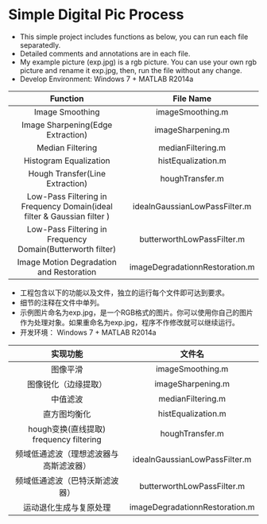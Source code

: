 # Simple Digital Pic Process

* This simple project includes functions as below, you can run each file separatedly. 
* Detailed comments and annotations are in each file. 
* My example picture (exp.jpg) is a rgb picture. You can use your own rgb picture and rename it exp.jpg, then, run the file without any change.
* Develop Environment: Windows 7 + MATLAB R2014a


|Function|File Name|
|:-:|:-:|
|Image Smoothing|imageSmoothing.m|
|Image Sharpening(Edge Extraction)|imageSharpening.m|
|Median Filtering|medianFiltering.m|
|Histogram Equalization|histEqualization.m|
|Hough Transfer(Line Extraction) |houghTransfer.m|
|Low-Pass Filtering in Frequency Domain(ideal filter & Gaussian filter )|idealnGaussianLowPassFilter.m|
|Low-Pass Filtering in Frequency Domain(Butterworth filter)|butterworthLowPassFilter.m|
|Image Motion Degradation and Restoration|imageDegradationnRestoration.m|




* 工程包含以下的功能以及文件，独立的运行每个文件即可达到要求。
* 细节的注释在文件中单列。
* 示例图片命名为exp.jpg，是一个RGB格式的图片。你可以使用你自己的图片作为处理对象。如果重命名为exp.jpg，程序不作修改就可以继续运行。
* 开发环境： Windows 7 + MATLAB R2014a

|实现功能|文件名|
|:-:|:-:|
|图像平滑|imageSmoothing.m|
|图像锐化（边缘提取）|imageSharpening.m|
|中值滤波|medianFiltering.m|
|直方图均衡化|histEqualization.m|
|hough变换(直线提取) frequency filtering|houghTransfer.m|
|频域低通滤波（理想滤波器与高斯滤波器）|idealnGaussianLowPassFilter.m|
|频域低通滤波（巴特沃斯滤波器）|butterworthLowPassFilter.m|
|运动退化生成与复原处理|imageDegradationnRestoration.m|







